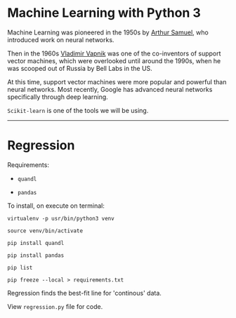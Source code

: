 # Machine Learning with Python 3

Machine Learning was pioneered in the 1950s by [Arthur Samuel](https://en.wikipedia.org/wiki/Arthur_Samuel), who introduced work on neural networks.

Then in the 1960s [Vladimir Vapnik](https://en.wikipedia.org/wiki/Vladimir_Vapnik) was one of the co-inventors of support vector machines, which were overlooked until around the 1990s, when he was scooped out of Russia by Bell Labs in the US.

At this time, support vector machines were more popular and powerful than neural networks. Most recently, Google has advanced neural networks specifically through deep learning.

`Scikit-learn` is one of the tools we will be using.

---

# Regression

Requirements:

 - `quandl`

 - `pandas`

To install, on execute on terminal:

	virtualenv -p usr/bin/python3 venv

	source venv/bin/activate

	pip install quandl

	pip install pandas

	pip list

	pip freeze --local > requirements.txt

Regression finds the best-fit line for 'continous' data.

View `regression.py` file for code.
